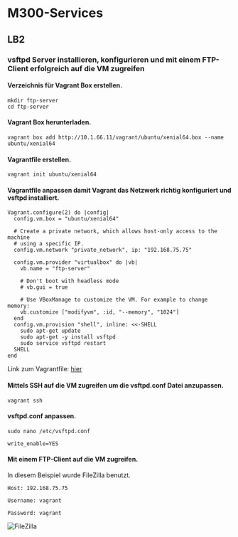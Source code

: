 # M300-Services

## LB2


### vsftpd Server installieren, konfigurieren und mit einem FTP-Client erfolgreich auf die VM zugreifen

#### Verzeichnis für Vagrant Box erstellen.

```
mkdir ftp-server
cd ftp-server
```

#### Vagrant Box herunterladen.

`vagrant box add http://10.1.66.11/vagrant/ubuntu/xenial64.box --name ubuntu/xenial64`

#### Vagrantfile erstellen.

`vagrant init ubuntu/xenial64`

#### Vagrantfile anpassen damit Vagrant das Netzwerk richtig konfiguriert und vsftpd installiert.

```
Vagrant.configure(2) do |config|
  config.vm.box = "ubuntu/xenial64"
  
  # Create a private network, which allows host-only access to the machine
  # using a specific IP.
  config.vm.network "private_network", ip: "192.168.75.75"

  config.vm.provider "virtualbox" do |vb|
    vb.name = "ftp-server"
    
    # Don't boot with headless mode
    # vb.gui = true
  
    # Use VBoxManage to customize the VM. For example to change memory:
    vb.customize ["modifyvm", :id, "--memory", "1024"]
  end
  config.vm.provision "shell", inline: <<-SHELL
	sudo apt-get update
	sudo apt-get -y install vsftpd
	sudo service vsftpd restart
  SHELL
end
```
Link zum Vagrantfile: [hier](https://github.com/scharfschiesser/M300-Services/blob/master/Vagrantfile)

#### Mittels SSH auf die VM zugreifen um die vsftpd.conf Datei anzupassen.

`vagrant ssh`

#### vsftpd.conf anpassen.

`sudo nano /etc/vsftpd.conf`

`write_enable=YES`

#### Mit einem FTP-Client auf die VM zugreifen.

In diesem Beispiel wurde FileZilla benutzt.

`Host: 192.168.75.75`

`Username: vagrant`

`Password: vagrant`

![FileZilla](https://i.imgur.com/iawaZG9.png)

